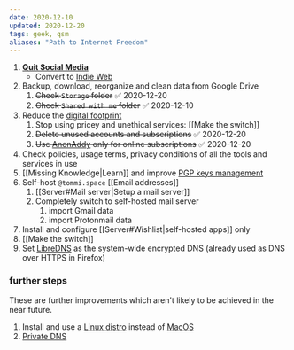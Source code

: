 ```yaml
---
date: 2020-12-10
updated: 2020-12-20
tags: geek, qsm
aliases: "Path to Internet Freedom"
---
```

1. [**Quit Social Media**](https://quitsocialmedia.club/roadmap)
	- Convert to [Indie Web](https://indieweb.org "IndieWeb official website")
1. Backup, download, reorganize and clean data from Google Drive
    1. ~~Check `Storage` folder~~ ✅ 2020-12-20
    1. ~~Check `Shared with me` folder~~ ✅ 2020-12-10
1. Reduce the [digital footprint](https://en.wikipedia.org/wiki/Digital_footprint)
    1. Stop using pricey and unethical services: [[Make the switch]]
    1. ~~Delete unused accounts and subscriptions~~ ✅ 2020-12-20
    1. ~~Use [AnonAddy](https://anonaddy.com) only for online subscriptions~~ ✅ 2020-12-20
1. Check policies, usage terms, privacy conditions of all the tools and services in use
1. [[Missing Knowledge|Learn]] and improve [PGP keys management](https://keys.openpgp.org)
1. Self-host `@tommi.space` [[Email addresses]]
	1. [[Server#Mail server|Setup a mail server]]
	1. Completely switch to self-hosted mail server
		1. import Gmail data
		1. import Protonmail data
1. Install and configure [[Server#Wishlist|self-hosted apps]] only
1. [[Make the switch]]
1. Set [LibreDNS](https://libredns.gr) as the system-wide encrypted DNS (already used as DNS over HTTPS in Firefox)

### further steps

These are further improvements which aren't likely to be achieved in the near future.

1. Install and use a [Linux distro](https://www.linux.org/pages/download/) instead of [MacOS](https://www.apple.com/macos/)
1. [Private DNS](https://www.privacytools.io/providers/dns/)